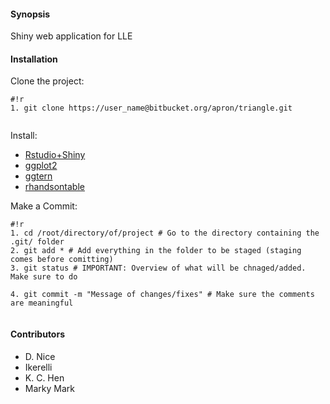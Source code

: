 #### Synopsis
Shiny web application for LLE

#### Installation
Clone the project:
	
```
#!r
1. git clone https://user_name@bitbucket.org/apron/triangle.git
 
```

Install:

* [Rstudio+Shiny](https://www.rstudio.com/)
* [ggplot2](http://ggplot2.org/)
* [ggtern](www.ggtern.com)
* [rhandsontable](https://github.com/jrowen/rhandsontable)


Make a Commit:

```
#!r
1. cd /root/directory/of/project # Go to the directory containing the .git/ folder
2. git add * # Add everything in the folder to be staged (staging comes before comitting)
3. git status # IMPORTANT: Overview of what will be chnaged/added. Make sure to do

4. git commit -m "Message of changes/fixes" # Make sure the comments are meaningful
 
```

#### Contributors
- D. Nice 
- Ikerelli
- K. C. Hen
- Marky Mark